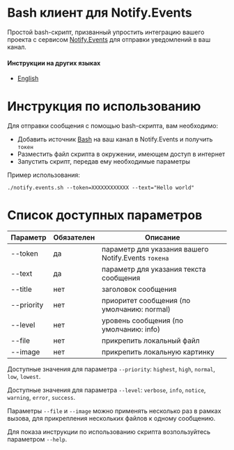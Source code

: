 # Bash клиент для Notify.Events

Простой bash-скрипт, призванный упростить интеграцию вашего проекта с сервисом [Notify.Events](https://notify.events) для отправки уведомлений в ваш канал.

#### Инструкции на других языках

- [English](/README.md)

# Инструкция по использованию

Для отправки сообщения с помощью bash-скрипта, вам необходимо:
- Добавить источник [Bash](https://notify.events/ru/source/67) на ваш канал в Notify.Events и получить `токен` 
- Разместить файл скрипта в окружении, имеющем доступ в интернет
- Запустить скрипт, передав ему необходимые параметры

Пример использования:
```
./notify.events.sh --token=XXXXXXXXXXXX --text="Hello world"
```

# Список доступных параметров

| Параметр   | Обязателен | Описание                                            |
|------------|------------|-----------------------------------------------------|
| --token    | да         | параметр для указания вашего Notify.Events `токена` |
| --text     | да         | параметр для указания текста сообщения              |
| --title    | нет        | заголовок сообщения                                 |
| --priority | нет        | приоритет сообщения (по умолчанию: normal)          |
| --level    | нет        | уровень сообщения (по умолчанию: info)              |
| --file     | нет        | прикрепить локальный файл                           |
| --image    | нет        | прикрепить локальную картинку                       |

Доступные значения для параметра `--priority`: `highest`, `high`, `normal`, `low`, `lowest`.

Доступные значения для параметра `--level`: `verbose`, `info`, `notice`, `warning`, `error`, `success`.

Параметры `--file` и `--image` можно применять несколько раз в рамках вызова, для прикрепления нескольких файлов к одному сообщению.

Для показа инструкции по использованию скрипта возпользуйтесь параметром `--help`.